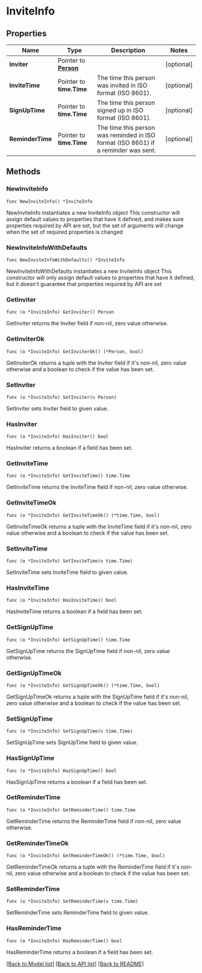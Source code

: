 # InviteInfo

## Properties

Name | Type | Description | Notes
------------ | ------------- | ------------- | -------------
**Inviter** | Pointer to [**Person**](Person.md) |  | [optional] 
**InviteTime** | Pointer to **time.Time** | The time this person was invited in ISO format (ISO 8601). | [optional] 
**SignUpTime** | Pointer to **time.Time** | The time this person signed up in ISO format (ISO 8601). | [optional] 
**ReminderTime** | Pointer to **time.Time** | The time this person was reminded in ISO format (ISO 8601) if a reminder was sent. | [optional] 

## Methods

### NewInviteInfo

`func NewInviteInfo() *InviteInfo`

NewInviteInfo instantiates a new InviteInfo object
This constructor will assign default values to properties that have it defined,
and makes sure properties required by API are set, but the set of arguments
will change when the set of required properties is changed

### NewInviteInfoWithDefaults

`func NewInviteInfoWithDefaults() *InviteInfo`

NewInviteInfoWithDefaults instantiates a new InviteInfo object
This constructor will only assign default values to properties that have it defined,
but it doesn't guarantee that properties required by API are set

### GetInviter

`func (o *InviteInfo) GetInviter() Person`

GetInviter returns the Inviter field if non-nil, zero value otherwise.

### GetInviterOk

`func (o *InviteInfo) GetInviterOk() (*Person, bool)`

GetInviterOk returns a tuple with the Inviter field if it's non-nil, zero value otherwise
and a boolean to check if the value has been set.

### SetInviter

`func (o *InviteInfo) SetInviter(v Person)`

SetInviter sets Inviter field to given value.

### HasInviter

`func (o *InviteInfo) HasInviter() bool`

HasInviter returns a boolean if a field has been set.

### GetInviteTime

`func (o *InviteInfo) GetInviteTime() time.Time`

GetInviteTime returns the InviteTime field if non-nil, zero value otherwise.

### GetInviteTimeOk

`func (o *InviteInfo) GetInviteTimeOk() (*time.Time, bool)`

GetInviteTimeOk returns a tuple with the InviteTime field if it's non-nil, zero value otherwise
and a boolean to check if the value has been set.

### SetInviteTime

`func (o *InviteInfo) SetInviteTime(v time.Time)`

SetInviteTime sets InviteTime field to given value.

### HasInviteTime

`func (o *InviteInfo) HasInviteTime() bool`

HasInviteTime returns a boolean if a field has been set.

### GetSignUpTime

`func (o *InviteInfo) GetSignUpTime() time.Time`

GetSignUpTime returns the SignUpTime field if non-nil, zero value otherwise.

### GetSignUpTimeOk

`func (o *InviteInfo) GetSignUpTimeOk() (*time.Time, bool)`

GetSignUpTimeOk returns a tuple with the SignUpTime field if it's non-nil, zero value otherwise
and a boolean to check if the value has been set.

### SetSignUpTime

`func (o *InviteInfo) SetSignUpTime(v time.Time)`

SetSignUpTime sets SignUpTime field to given value.

### HasSignUpTime

`func (o *InviteInfo) HasSignUpTime() bool`

HasSignUpTime returns a boolean if a field has been set.

### GetReminderTime

`func (o *InviteInfo) GetReminderTime() time.Time`

GetReminderTime returns the ReminderTime field if non-nil, zero value otherwise.

### GetReminderTimeOk

`func (o *InviteInfo) GetReminderTimeOk() (*time.Time, bool)`

GetReminderTimeOk returns a tuple with the ReminderTime field if it's non-nil, zero value otherwise
and a boolean to check if the value has been set.

### SetReminderTime

`func (o *InviteInfo) SetReminderTime(v time.Time)`

SetReminderTime sets ReminderTime field to given value.

### HasReminderTime

`func (o *InviteInfo) HasReminderTime() bool`

HasReminderTime returns a boolean if a field has been set.


[[Back to Model list]](../README.md#documentation-for-models) [[Back to API list]](../README.md#documentation-for-api-endpoints) [[Back to README]](../README.md)


